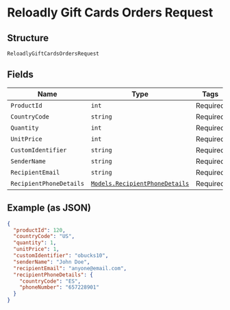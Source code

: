
# Reloadly Gift Cards Orders Request

## Structure

`ReloadlyGiftCardsOrdersRequest`

## Fields

| Name | Type | Tags | Description |
|  --- | --- | --- | --- |
| `ProductId` | `int` | Required | - |
| `CountryCode` | `string` | Required | - |
| `Quantity` | `int` | Required | - |
| `UnitPrice` | `int` | Required | - |
| `CustomIdentifier` | `string` | Required | - |
| `SenderName` | `string` | Required | - |
| `RecipientEmail` | `string` | Required | - |
| `RecipientPhoneDetails` | [`Models.RecipientPhoneDetails`](../../doc/models/recipient-phone-details.md) | Required | - |

## Example (as JSON)

```json
{
  "productId": 120,
  "countryCode": "US",
  "quantity": 1,
  "unitPrice": 1,
  "customIdentifier": "obucks10",
  "senderName": "John Doe",
  "recipientEmail": "anyone@email.com",
  "recipientPhoneDetails": {
    "countryCode": "ES",
    "phoneNumber": "657228901"
  }
}
```


